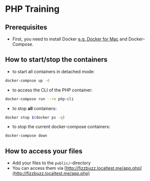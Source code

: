 # PHP Training

## Prerequisites

* First, you need to install Docker [e.g. Docker for Mac](https://docs.docker.com/docker-for-mac/) and Docker-Compose.

## How to start/stop the containers
* to start all containers in detached mode:
```bash
docker-compose up -d
```

* to access the CLI of the PHP container:
```bash 
docker-compose run --rm php-cli
```

* to stop **all** containers:
```bash 
docker stop $(docker ps -q)
``` 

* to stop the current docker-compose containers:
```bash
docker-compose down
```

## How to access your files
* Add your files to the `public/`-directory
* You can access them via [http://fizzbuzz.localtest.me/app.php](http://fizzbuzz.localtest.me/app.php) 
